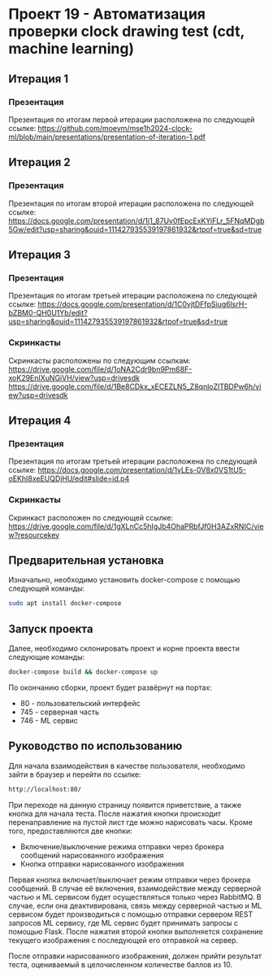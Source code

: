 # Проект 19 - Автоматизация проверки clock drawing test (cdt, machine learning)
## Итерация 1

### Презентация
Презентация по итогам первой итерации расположена по следующей ссылке: https://github.com/moevm/mse1h2024-clock-ml/blob/main/presentations/presentation-of-iteration-1.pdf

## Итерация 2

### Презентация
Презентация по итогам второй итерации расположена по следующей ссылке: https://docs.google.com/presentation/d/1j1_87Uv0fEpcExKYiFLr_5FNqMDgb5Gw/edit?usp=sharing&ouid=111427935539197861932&rtpof=true&sd=true

## Итерация 3

### Презентация
Презентация по итогам третьей итерации расположена по следующей ссылке: https://docs.google.com/presentation/d/1C0vjtDFfpSiug6lsrH-bZBM0-QH0U1Yb/edit?usp=sharing&ouid=111427935539197861932&rtpof=true&sd=true

### Скринкасты
Скринкасты расположены по следующим ссылкам:
https://drive.google.com/file/d/1oNA2Cdr9bn9Pm68F-xoK29EnIXuNGiVH/view?usp=drivesdk
https://drive.google.com/file/d/1Be8CDkx_xECEZLN5_Z8qnloZlTBDPw6h/view?usp=drivesdk

## Итерация 4

### Презентация
Презентация по итогам третьей итерации расположена по следующей ссылке: https://docs.google.com/presentation/d/1vLEs-0V8x0VS1tU5-oEKhI8xeEUQDjHU/edit#slide=id.p4

### Скринкасты
Скринкаст расположен по следующей ссылке:
https://drive.google.com/file/d/1gXLnCc5hIgJb4OhaPRbfJf0H3AZxRNIC/view?resourcekey

## Предварительная установка
Изначально, необходимо установить docker-compose с помощью следующей команды:
```bash
sudo apt install docker-compose
```
## Запуск проекта
Далее, необходимо склонировать проект и корне проекта ввести следующие команды:
```bash
docker-compose build && docker-compose up
```
По окончанию сборки, проект будет развёрнут на портах:
- 80 - пользовательский интерфейс
- 745 - серверная часть
- 746 - ML сервис

## Руководство по использованию
Для начала взаимодействия в качестве пользователя, необходимо зайти в браузер и перейти по ссылке:
```bash
http://localhost:80/
```
При переходе на данную страницу появится приветствие, а также кнопка для начала теста. После нажатия кнопки происходит перенаправление на пустой лист где можно нарисовать часы. Кроме того, предоставляются две кнопки:
- Включение/выключение режима отправки через брокера сообщений нарисованного изображения
- Кнопка отправки нарисованного изображения

Первая кнопка включает/выключает режим отправки через брокера сообщений. В случае её включения, взаимодействие между серверной частью и ML сервисом будет осуществляться только через RabbitMQ. В случае, если она деактивирована, связь между серверной частью и ML сервисом будет производиться с помощью отправки сервером REST запросов ML сервису, где ML сервис будет принимать запросы с помощью Flask.
После нажатия второй кнопки выполняется сохранение текущего изображения с последующей его отправкой на сервер.

После отправки нарисованного изображения, должен прийти результат теста, оцениваемый в целочисленном количестве баллов из 10.



